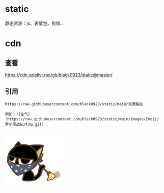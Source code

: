 # static
静态资源：js，表情包，视频...


# cdn

## 查看
https://cdn.jsdelivr.net/gh/black0923/static@master/
## 引用

```text
https://raw.githubusercontent.com/black0923/static/main/资源路径

例如：![生气](https://raw.githubusercontent.com/black0923/static/main/images/Emoji/罗小黑战纪/打扫.gif)
```

![生气](https://raw.githubusercontent.com/black0923/static/main/images/Emoji/罗小黑战纪/打扫.gif)
